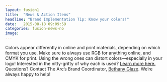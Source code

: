 ```yaml
---
layout: fusion1
title:  "News & Action Items"
headline: "Brand Implementation Tip: Know your colors!"
date:   2015-08-18 09:09:59
categories: fusion-news-no
image: 
---
```

Colors appear differently in online and print materials, depending on which format you use. Make sure to always use RGB for anything online, and CMYK for print. Using the wrong ones can distort colors—especially in your logo! Interested in the nitty-gritty of why each is used? <a href="https://www.sumydesigns.com/2014/10/16/colors-web-colors-print/">Learn more here.</a> Questions? Contact The Arc’s Brand Coordinator, <a href="mailto:Glaze@thearc.org">Bethany Glaze</a>. We’re always happy to help! 